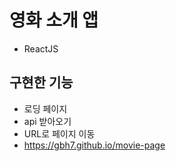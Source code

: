 # 영화 소개 앱

* ReactJS 

## 구현한 기능

* 로딩 페이지
* api 받아오기
* URL로 페이지 이동
* <https://gbh7.github.io/movie-page>
